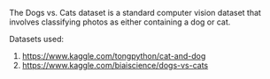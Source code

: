 The Dogs vs. Cats dataset is a standard computer vision dataset that involves classifying photos as either containing a dog or cat.

Datasets used:
1. https://www.kaggle.com/tongpython/cat-and-dog
2. https://www.kaggle.com/biaiscience/dogs-vs-cats
